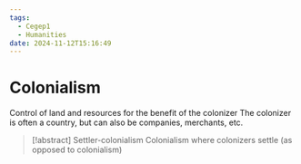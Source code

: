 ```yaml
---
tags:
  - Cegep1
  - Humanities
date: 2024-11-12T15:16:49
---
```


# Colonialism

Control of land and resources for the benefit of the colonizer
The colonizer is often a country, but can also be companies, merchants, etc.

> [!abstract] Settler-colonialism
> Colonialism where colonizers settle (as opposed to colonialism)